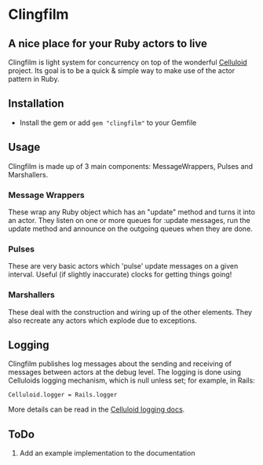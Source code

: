 Clingfilm
=========
A nice place for your Ruby actors to live
-----------------------------------------

Clingfilm is light system for concurrency on top of the wonderful [Celluloid](http://celluloid.io/) project.
Its goal is to be a quick & simple way to make use of the actor pattern in Ruby.

Installation
------------
* Install the gem or add `gem "clingfilm"` to your Gemfile

Usage
-----
Clingfilm is made up of 3 main components: MessageWrappers, Pulses and Marshallers.

### Message Wrappers
These wrap any Ruby object which has an "update" method and turns it into an actor. They listen on one or more queues for :update messages, run the update method and announce on the outgoing queues when they are done.

### Pulses
These are very basic actors which 'pulse' update messages on a given interval. Useful (if slightly inaccurate) clocks for getting things going!

### Marshallers
These deal with the construction and wiring up of the other elements. They also recreate any actors which explode due to exceptions.

Logging
-------
Clingfilm publishes log messages about the sending and receiving of messages between actors at the debug level.
The logging is done using Celluloids logging mechanism, which is null unless set; for example, in Rails:
```
Celluloid.logger = Rails.logger
```
More details can be read in the [Celluloid logging docs](https://github.com/celluloid/celluloid/wiki/Logging).

ToDo
----
1. Add an example implementation to the documentation
